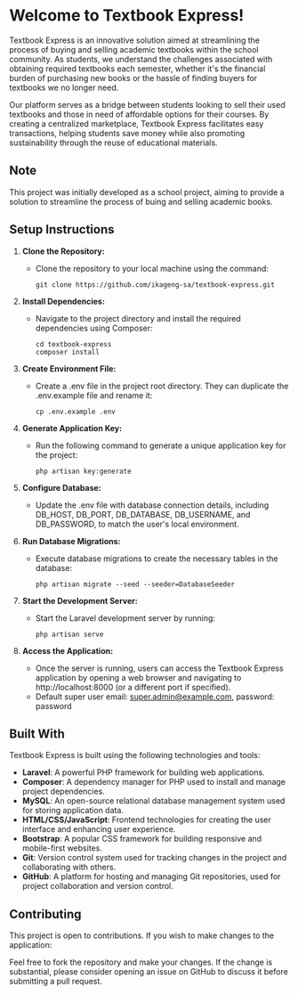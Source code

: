 # Welcome to Textbook Express!

Textbook Express is an innovative solution aimed at streamlining the process of buying and selling academic textbooks within the school community. As students, we understand the challenges associated with obtaining required textbooks each semester, whether it's the financial burden of purchasing new books or the hassle of finding buyers for textbooks we no longer need.

Our platform serves as a bridge between students looking to sell their used textbooks and those in need of affordable options for their courses. By creating a centralized marketplace, Textbook Express facilitates easy transactions, helping students save money while also promoting sustainability through the reuse of educational materials.

## Note

This project was initially developed as a school project, aiming to provide a solution to streamline the process of buing and selling academic books.

## Setup Instructions

1. **Clone the Repository:**
    - Clone the repository to your local machine using the command:
      ```
      git clone https://github.com/ikageng-sa/textbook-express.git
      ```

2. **Install Dependencies:**
    - Navigate to the project directory and install the required dependencies using Composer:
        ```
        cd textbook-express
        composer install
        ```

3. **Create Environment File:**
    - Create a .env file in the project root directory. They can duplicate the .env.example file and rename it:
        ```
        cp .env.example .env
        ```

4. **Generate Application Key:**
    - Run the following command to generate a unique application key for the project:
        ```
        php artisan key:generate
        ```

5. **Configure Database:**
    - Update the .env file with database connection details, including DB_HOST, DB_PORT, DB_DATABASE, DB_USERNAME, and DB_PASSWORD, to match the user's local environment.

6. **Run Database Migrations:**
    - Execute database migrations to create the necessary tables in the database:
        ```
        php artisan migrate --seed --seeder=DatabaseSeeder
        ```

7. **Start the Development Server:**
    - Start the Laravel development server by running:
        ```
        php artisan serve
        ```

8. **Access the Application:**
    - Once the server is running, users can access the Textbook Express application by opening a web browser and navigating to http://localhost:8000 (or a different port if specified).
    - Default super user email: super.admin@example.com, password: password

## Built With

Textbook Express is built using the following technologies and tools:

- **Laravel**: A powerful PHP framework for building web applications.
- **Composer**: A dependency manager for PHP used to install and manage project dependencies.
- **MySQL**: An open-source relational database management system used for storing application data.
- **HTML/CSS/JavaScript**: Frontend technologies for creating the user interface and enhancing user experience.
- **Bootstrap**: A popular CSS framework for building responsive and mobile-first websites.
- **Git**: Version control system used for tracking changes in the project and collaborating with others.
- **GitHub**: A platform for hosting and managing Git repositories, used for project collaboration and version control.



## Contributing

This project is open to contributions. If you wish to make changes to the application:

Feel free to fork the repository and make your changes.
    If the change is substantial, please consider opening an issue on GitHub to discuss it before submitting a pull request.